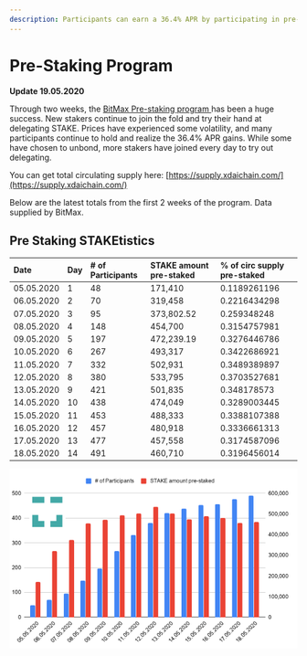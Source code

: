 ```yaml
---
description: Participants can earn a 36.4% APR by participating in pre-staking delegation
---
```


# Pre-Staking Program

**Update 19.05.2020**

Through two weeks, the [BitMax Pre-staking program ](https://btmx.com/#/staking/details/STAKE-S)has been a huge success. New stakers continue to join the fold and try their hand at delegating STAKE. Prices have experienced some volatility, and many participants continue to hold and realize the 36.4% APR gains. While some have chosen to unbond, more stakers have joined every day to try out delegating. 

You can get total circulating supply here: [https://supply.xdaichain.com/](https://supply.xdaichain.com/)

Below are the latest totals from the first 2 weeks of the program. Data supplied by BitMax.

## Pre Staking STAKEtistics

| Date | Day | \# of Participants | STAKE amount pre-staked | % of circ supply pre-staked |
| :--- | :--- | :--- | :--- | :--- |
| 05.05.2020 | 1 | 48 | 171,410 | 0.1189261196 |
| 06.05.2020 | 2 | 70 | 319,458 | 0.2216434298 |
| 07.05.2020 | 3 | 95 | 373,802.52 | 0.259348248 |
| 08.05.2020 | 4 | 148 | 454,700 | 0.3154757981 |
| 09.05.2020 | 5 | 197 | 472,239.19 | 0.3276446786 |
| 10.05.2020 | 6 | 267 | 493,317 | 0.3422686921 |
| 11.05.2020 | 7 | 332 | 502,931 | 0.3489389897 |
| 12.05.2020 | 8 | 380 | 533,795 | 0.3703527681 |
| 13.05.2020 | 9 | 421 | 501,835 | 0.348178573 |
| 14.05.2020 | 10 | 438 | 474,049 | 0.3289003445 |
| 15.05.2020 | 11 | 453 | 488,333 | 0.3388107388 |
| 16.05.2020 | 12 | 457 | 480,918 | 0.3336661313 |
| 17.05.2020 | 13 | 477 | 457,558 | 0.3174587096 |
| 18.05.2020 | 14 | 491 | 460,710 | 0.3196456014 |

![](../../../.gitbook/assets/pre-staking.png)



